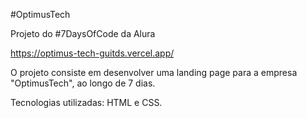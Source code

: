 #OptimusTech

Projeto do #7DaysOfCode da Alura

https://optimus-tech-guitds.vercel.app/

O projeto consiste em desenvolver uma landing page para a empresa "OptimusTech", ao longo de 7 dias.

Tecnologias utilizadas: HTML e CSS.